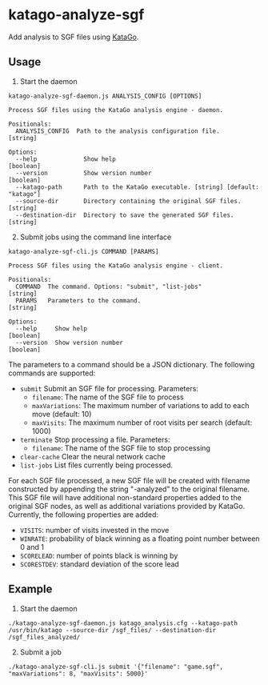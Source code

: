 # katago-analyze-sgf

Add analysis to SGF files using [KataGo](https://github.com/lightvector/KataGo).

## Usage

1. Start the daemon

```
katago-analyze-sgf-daemon.js ANALYSIS_CONFIG [OPTIONS]

Process SGF files using the KataGo analysis engine - daemon.

Positionals:
  ANALYSIS_CONFIG  Path to the analysis configuration file.             [string]

Options:
  --help             Show help                                         [boolean]
  --version          Show version number                               [boolean]
  --katago-path      Path to the KataGo executable. [string] [default: "katago"]
  --source-dir       Directory containing the original SGF files.       [string]
  --destination-dir  Directory to save the generated SGF files.         [string]
```

2. Submit jobs using the command line interface

```
katago-analyze-sgf-cli.js COMMAND [PARAMS]

Process SGF files using the KataGo analysis engine - client.

Positionals:
  COMMAND  The command. Options: "submit", "list-jobs"                  [string]
  PARAMS   Parameters to the command.                                   [string]

Options:
  --help     Show help                                                 [boolean]
  --version  Show version number                                       [boolean]
```

The parameters to a command should be a JSON dictionary. The following commands
are supported:

-   `submit` Submit an SGF file for processing. Parameters:
    -   `filename`: The name of the SGF file to process
    -   `maxVariations`: The maximum number of variations to add to each move
        (default: 10)
    -   `maxVisits`: The maximum number of root visits per search
        (default: 1000)
-   `terminate` Stop processing a file. Parameters:
    -   `filename`: The name of the SGF file to stop processing
-   `clear-cache` Clear the neural network cache
-   `list-jobs` List files currently being processed.

For each SGF file processed, a new SGF file will be created with filename
constructed by appending the string "-analyzed" to the original filename. This
SGF file will have additional non-standard properties added to the original SGF
nodes, as well as additional variations provided by KataGo. Currently, the
following properties are added:

-   `VISITS`: number of visits invested in the move
-   `WINRATE`: probability of black winning as a floating point number between 0
    and 1
-   `SCORELEAD`: number of points black is winning by
-   `SCORESTDEV`: standard deviation of the score lead

## Example

1. Start the daemon

```
./katago-analyze-sgf-daemon.js katago_analysis.cfg --katago-path /usr/bin/katago --source-dir /sgf_files/ --destination-dir /sgf_files_analyzed/
```

2. Submit a job

```
./katago-analyze-sgf-cli.js submit '{"filename": "game.sgf", "maxVariations": 8, "maxVisits": 5000}'
```
